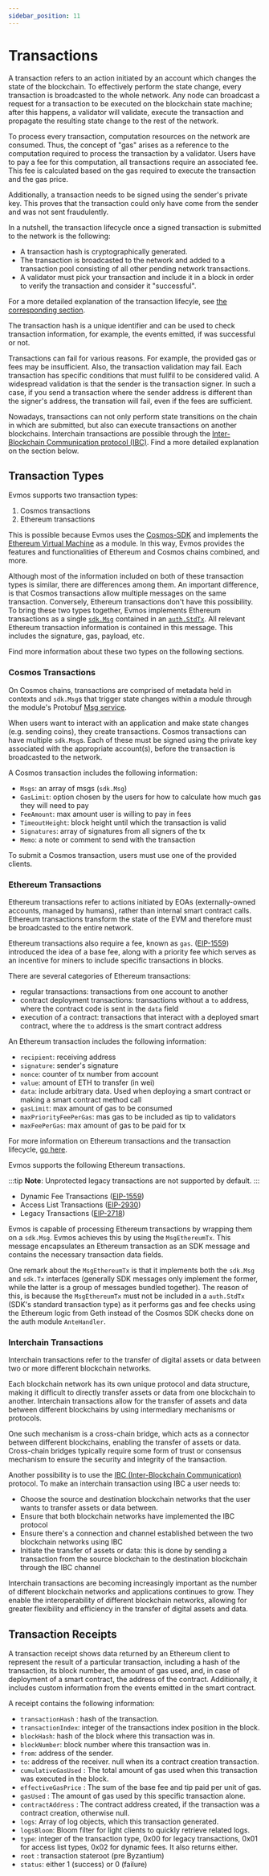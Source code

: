 ```yaml
---
sidebar_position: 11
---
```

# Transactions

A transaction refers to an action initiated by an account which changes the state of the blockchain.
To effectively perform the state change, every transaction is broadcasted to the whole network.
Any node can broadcast a request for a transaction to be executed on the blockchain state machine;
after this happens, a validator will validate, execute the transaction and propagate the resulting state change
to the rest of the network.

To process every transaction, computation resources on the network are consumed.
Thus, the concept of "gas" arises as a reference to the computation required to process the transaction by a validator.
Users have to pay a fee for this computation, all transactions require an associated fee.
This fee is calculated based on the gas required to execute the transaction and the gas price.

Additionally, a transaction needs to be signed using the sender's private key.
This proves that the transaction could only have come from the sender and was not sent fraudulently.

In a nutshell, the transaction lifecycle once a signed transaction is submitted to the network is the following:

- A transaction hash is cryptographically generated.
- The transaction is broadcasted to the network and added to a transaction pool consisting of all other pending network transactions.
- A validator must pick your transaction and include it in a block in order to verify the transaction and consider it "successful".

For a more detailed explanation of the transaction lifecyle, see [the corresponding section](https://docs.cosmos.network/main/basics/tx-lifecycle).

The transaction hash is a unique identifier and can be used to check transaction information,
for example, the events emitted, if was successful or not.

Transactions can fail for various reasons.
For example, the provided gas or fees may be insufficient.
Also, the transaction validation may fail.
Each transaction has specific conditions that must fullfil to be considered valid.
A widespread validation is that the sender is the transaction signer.
In such a case, if you send a transaction where the sender address is different than the signer's address,
the transation will fail, even if the fees are sufficient.

Nowadays, transactions can not only perform state transitions on the chain in which are submitted,
but also can execute transactions on another blockchains.
Interchain transactions are possible through the [Inter-Blockchain Communication protocol (IBC)](https://ibcprotocol.org/).
Find a more detailed explanation on the section below.

## Transaction Types

Evmos supports two transaction types:

1. Cosmos transactions
2. Ethereum transactions

This is possible because Evmos uses the [Cosmos-SDK](https://docs.cosmos.network/main)
and implements the [Ethereum Virtual Machine](https://ethereum.org/en/developers/docs/evm/) as a module.
In this way, Evmos provides the features and functionalities of Ethereum and Cosmos chains combined, and more.

Although most of the information included on both of these transaction types is similar,
there are differences among them.
An important difference, is that Cosmos transactions allow multiple messages on the same transaction.
Conversely, Ethereum transactions don't have this possibility.
To bring these two types together, Evmos implements Ethereum transactions as a single [`sdk.Msg`](https://godoc.org/github.com/cosmos/cosmos-sdk/types#Msg)
contained in an [`auth.StdTx`](https://pkg.go.dev/github.com/cosmos/cosmos-sdk/x/auth#StdTx).
All relevant Ethereum transaction information is contained in this message.
This includes the signature, gas, payload, etc.

Find more information about these two types on the following sections.

### Cosmos Transactions

On Cosmos chains, transactions are comprised of metadata held in contexts and `sdk.Msg`s
that trigger state changes within a module through the module's Protobuf [Msg service](https://docs.cosmos.network/main/building-modules/msg-services).

When users want to interact with an application and make state changes (e.g. sending coins), they create transactions.
Cosmos transactions can have multiple `sdk.Msg`s.
Each of these must be signed using the private key associated with the appropriate account(s),
before the transaction is broadcasted to the network.

A Cosmos transaction includes the following information:

- `Msgs`: an array of msgs (`sdk.Msg`)
- `GasLimit`: option chosen by the users for how to calculate how much gas they will need to pay
- `FeeAmount`: max amount user is willing to pay in fees
- `TimeoutHeight`: block height until which the transaction is valid
- `Signatures`: array of signatures from all signers of the tx
- `Memo`: a note or comment to send with the transaction

To submit a Cosmos transaction, users must use one of the provided clients.

### Ethereum Transactions

Ethereum transactions refer to actions initiated by EOAs (externally-owned accounts, managed by humans),
rather than internal smart contract calls. Ethereum transactions transform the state of the EVM
and therefore must be broadcasted to the entire network.

Ethereum transactions also require a fee, known as `gas`. ([EIP-1559](https://eips.ethereum.org/EIPS/eip-1559))
introduced the idea of a base fee, along with a priority fee which serves as an incentive
for miners to include specific transactions in blocks.

There are several categories of Ethereum transactions:

- regular transactions: transactions from one account to another
- contract deployment transactions: transactions without a `to` address, where the contract code is sent in the `data` field
- execution of a contract: transactions that interact with a deployed smart contract,
  where the `to` address is the smart contract address

An Ethereum transaction includes the following information:

- `recipient`: receiving address
- `signature`: sender's signature
- `nonce`: counter of tx number from account
- `value`: amount of ETH to transfer (in wei)
- `data`: include arbitrary data. Used when deploying a smart contract or making a smart contract method call
- `gasLimit`: max amount of gas to be consumed
- `maxPriorityFeePerGas`: mas gas to be included as tip to validators
- `maxFeePerGas`: max amount of gas to be paid for tx

For more information on Ethereum transactions and the transaction lifecycle, [go here](https://ethereum.org/en/developers/docs/transactions/).

Evmos supports the following Ethereum transactions.

:::tip
**Note**: Unprotected legacy transactions are not supported by default.
:::

- Dynamic Fee Transactions ([EIP-1559](https://eips.ethereum.org/EIPS/eip-1559))
- Access List Transactions ([EIP-2930](https://eips.ethereum.org/EIPS/eip-2930))
- Legacy Transactions ([EIP-2718](https://eips.ethereum.org/EIPS/eip-2718))

Evmos is capable of processing Ethereum transactions by wrapping them on a `sdk.Msg`.
Evmos achieves this by using the `MsgEthereumTx`.
This message encapsulates an Ethereum transaction as an SDK message and contains the necessary transaction data fields.

One remark about the `MsgEthereumTx` is that it implements both the `sdk.Msg` and `sdk.Tx` interfaces
(generally SDK messages only implement the former, while the latter is a group of messages bundled together).
The reason of this, is because the `MsgEthereumTx` must not be included in a `auth.StdTx`
(SDK's standard transaction type) as it performs gas and fee checks using the Ethereum logic
from Geth instead of the Cosmos SDK checks done on the auth module `AnteHandler`.

### Interchain Transactions

Interchain transactions refer to the transfer of digital assets or data between two or more different blockchain networks.

Each blockchain network has its own unique protocol and data structure,
making it difficult to directly transfer assets or data from one blockchain to another.
Interchain transactions allow for the transfer of assets and data between different blockchains
by using intermediary mechanisms or protocols.

One such mechanism is a cross-chain bridge, which acts as a connector between different blockchains,
enabling the transfer of assets or data.
Cross-chain bridges typically require some form of trust or
consensus mechanism to ensure the security and integrity of the transaction.

Another possibility is to use the [IBC (Inter-Blockchain Communication)](https://ibcprotocol.org/) protocol.
To make an interchain transaction using IBC a user needs to:

- Choose the source and destination blockchain networks that the user wants to transfer assets or data between.
- Ensure that both blockchain networks have implemented the IBC protocol
- Ensure there's a connection and channel established between the two blockchain networks using IBC
- Initiate the transfer of assets or data: this is done by sending a transaction from the source blockchain
  to the destination blockchain through the IBC channel

Interchain transactions are becoming increasingly important as the number of different blockchain networks
and applications continues to grow.
They enable the interoperability of different blockchain networks,
allowing for greater flexibility and efficiency in the transfer of digital assets and data.

## Transaction Receipts

A transaction receipt shows data returned by an Ethereum client to represent the result of a particular transaction,
including a hash of the transaction, its block number, the amount of gas used, and,
in case of deployment of a smart contract, the address of the contract.
Additionally, it includes custom information from the events emitted in the smart contract.

A receipt contains the following information:

- `transactionHash` : hash of the transaction.
- `transactionIndex`: integer of the transactions index position in the block.
- `blockHash`: hash of the block where this transaction was in.
- `blockNumber`: block number where this transaction was in.
- `from`: address of the sender.
- `to`: address of the receiver. null when its a contract creation transaction.
- `cumulativeGasUsed` : The total amount of gas used when this transaction was executed in the block.
- `effectiveGasPrice` : The sum of the base fee and tip paid per unit of gas.
- `gasUsed` : The amount of gas used by this specific transaction alone.
- `contractAddress` : The contract address created, if the transaction was a contract creation, otherwise null.
- `logs`: Array of log objects, which this transaction generated.
- `logsBloom`: Bloom filter for light clients to quickly retrieve related logs.
- `type`: integer of the transaction type, 0x00 for legacy transactions, 0x01 for access list types,
  0x02 for dynamic fees. It also returns either.
- `root` : transaction stateroot (pre Byzantium)
- `status`: either 1 (success) or 0 (failure)
